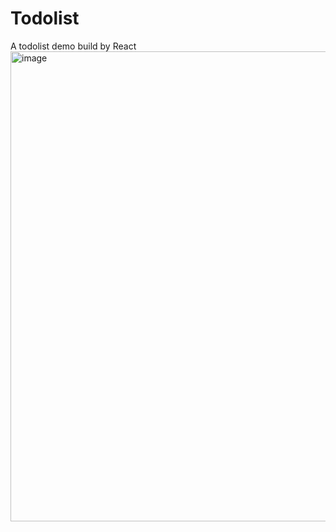 # Todolist
A todolist demo build by React
<img width="752" alt="image" src="https://github.com/wwwld1/Todolist/assets/116049361/68069db9-78a4-4e00-8248-c24f06a7c206">
